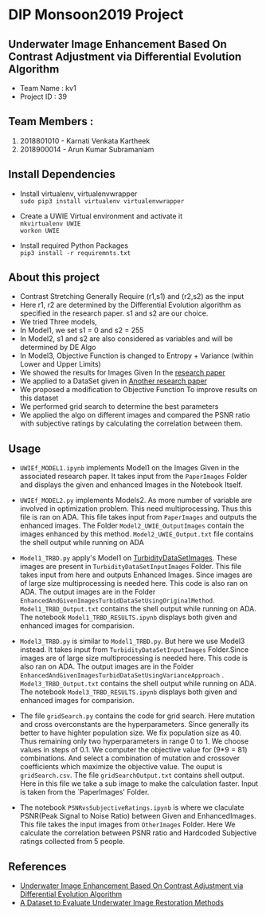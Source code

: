# DIP Monsoon2019 Project  

## Underwater Image Enhancement Based On Contrast Adjustment via Differential Evolution Algorithm   
- Team Name     : kv1   
- Project ID    : 39
## Team Members  : 

  1. 2018801010 - Karnati Venkata Kartheek    
  2. 2018900014 - Arun Kumar Subramaniam

## Install Dependencies

- Install virtualenv, virtualenvwrapper   
  `sudo pip3 install virtualenv virtualenvwrapper`  
  
- Create a UWIE Virtual environment and activate it   
  `mkvirtualenv UWIE`   
  `workon UWIE`  

- Install required Python Packages   
  `pip3 install -r requiremnts.txt`
 
 ## About this project   
 - Contrast Stretching Generally Require (r1,s1) and (r2,s2) as the input
 - Here r1, r2 are determined by the Differential Evolution algorithm as specified in the research paper. s1 and s2 are our choice.
 - We tried Three models,
 - In Model1, we set s1 = 0 and s2 = 255
 - In Model2, s1 and s2 are also considered as variables and will be determined by DE Algo
 - In Model3, Objective Function is changed to Entropy + Variance (within Lower and Upper Limits)
 - We showed the results for Images Given In the [research paper](https://ieeexplore.ieee.org/stamp/stamp.jsp?tp=&arnumber=7571849&tag=1)
 - We applied to a DataSet given in [Another research paper](http://amandaduarte.com.br/turbid/Turbid_Dataset.pdf)
 - We proposed a modification to Objective Function To improve results on this dataset
 - We performed grid search to determine the best parameters
 - We applied the algo on different images and compared the PSNR ratio with subjective ratings by calculating the correlation between them.
 ## Usage
 - `UWIEf_MODEL1.ipynb` implements Model1 on the Images Given in the associated research paper. It takes input from the `PaperImages` Folder and displays the given and enhanced Images in the Notebook Itself.
 - `UWIEf_MODEL2.py` implements Models2. As more number of variable are involved in optimization problem. This need multiprocessing. Thus this file is ran on ADA. This file takes input from `PaperImages` and outputs the enhanced images. The Folder `Model2_UWIE_OutputImages` contain the images enhanced by this method. `Model2_UWIE_Output.txt` file contains the shell output while running on ADA
 
 - `Model1_TRBD.py` apply's Model1 on [TurbidityDataSetImages](http://amandaduarte.com.br/turbid/Turbid_Dataset.pdf). These images are present in `TurbidityDataSetInputImages` Folder. This file takes input from here and outputs Enhanced Images. Since images are of large size multiprocessing is needed here. This code is also ran on ADA. The output images are in the Folder   `EnhancedAndGivenImagesTurbidDataSetUsingOriginalMethod`. `Model1_TRBD_Output.txt` contains the shell output while running on ADA. The notebook `Model1_TRBD_RESULTS.ipynb` displays both given and enhanced images for comparision.
 
 - `Model3_TRBD.py` is similar to `Model1_TRBD.py`. But here we use Model3 instead. It takes input from `TurbidityDataSetInputImages` Folder.Since images are of large size multiprocessing is needed here. This code is also ran on ADA. The output images are in the Folder   `EnhancedAndGivenImagesTurbidDataSetUsingVarianceApproach`  .  `Model3_TRBD_Output.txt` contains the shell output while running on ADA. The notebook `Model3_TRBD_RESULTS.ipynb` displays both given and enhanced images for comparision.
 - The file `gridSearch.py` contains the code for grid search. Here mutation and cross overconstants are the hyperparameters. Since generally its better to have highter population size. We fix population size as 40. Thus remaining only two hyperparameters in range 0 to 1. We choose values in steps of 0.1. We computer the objective value for (9*9 = 81) combinations. And select a combination of mutation and crossover coefficients which maximize the objective value. The ouput is `gridSearch.csv`. The file `gridSearchOutput.txt` contains shell output. Here in this file we take a sub image to make the calculation faster. Input is taken from the `PaperImages' Folder. 
 - The notebook `PSNRvsSubjectiveRatings.ipynb` is where we claculate PSNR(Peak Signal to Noise Ratio) between Given and EnhancedImages. This file takes the input images from `OtherImages` Folder. Here We calculate the correlation between PSNR ratio and Hardcoded Subjective ratings collected from 5 people. 
 

 
 
 ## References
 
 - [Underwater Image Enhancement Based On Contrast Adjustment via Differential Evolution Algorithm](https://ieeexplore.ieee.org/stamp/stamp.jsp?tp=&arnumber=7571849&tag=1)
 - [A Dataset to Evaluate Underwater Image
Restoration Methods](http://amandaduarte.com.br/turbid/Turbid_Dataset.pdf)   
 
    
 
